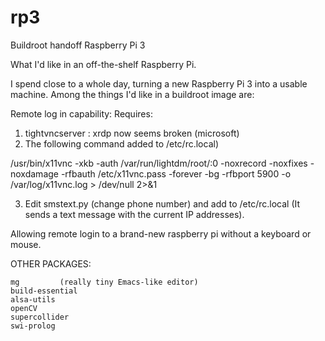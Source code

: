 # rp3
Buildroot handoff Raspberry Pi 3




What I'd like in an off-the-shelf Raspberry Pi.

I spend close to a whole day, turning a new Raspberry Pi 3 into a usable machine.  Among the things I'd like in a buildroot image are:


Remote log in capability:
Requires: 
   1) tightvncserver : xrdp now seems broken (microsoft)
   2) The following command added to /etc/rc.local)

/usr/bin/x11vnc -xkb -auth /var/run/lightdm/root/:0 -noxrecord -noxfixes -noxdamage -rfbauth /etc/x11vnc.pass -forever -bg -rfbport 5900 -o /var/log/x11vnc.log  > /dev/null 2>&1

   3) Edit smstext.py (change phone number) and add to /etc/rc.local
     (It sends a text message with the current IP addresses).

Allowing remote login to a brand-new raspberry pi without a keyboard or mouse.

OTHER PACKAGES:

	mg         (really tiny Emacs-like editor)
	build-essential
	alsa-utils
	openCV
	supercollider
	swi-prolog




